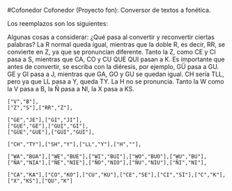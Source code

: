#Cofonedor
Cofonedor (Proyecto fon): Conversor de textos a fonética.

Los reemplazos son los siguientes:

Algunas cosas a considerar: ¿Qué pasa al convertir y reconvertir ciertas palabras? La R normal queda igual, mientras que la doble R, es decir, RR, se convierte en Z, ya que se pronuncian diferente. Tanto la Z, como CE y CI pasa a S, mientras que CA, CO y CU QUE QUI pasan a K. Es importante que antes de convertir, se escriba con la diéresis, por ejemplo, GÜ pasa a GU. GE y GI pasa a J, mientras que GA, GO y GU se quedan igual. CH sería TLL, pero ya que LL pasa a Y, queda TY. La H no se pronuncia. Tanto la W como la V pasa a B, la Ñ pasa a NI, la X pasa a KS.

	["V","B"],
	["Z","S"],["RR","Z"],
		
	["GE","JE"],["GI","JI"],
	["GUE","GE"],["GUI","GI"],
	["GÜE","GUE"],["GÜI","GUI"],
		
	["CH","TY"],["SH","Y"],["LL","Y"],["H",""],
		
	["WA","BUA"],["WE","BUE"],["WI","BUI"],["WO","BUO"],["WU","BU"],
	["ÑA","NIA"],["ÑE","NIE"],["ÑO","NIO"],["ÑU","NIU"],["ÑI","NI"],
		
	["CA","KA"],["CO","KO"],["CU","KU"],["CE","SE"],["CI","SI"],["C","K"],
	["X","KS"],["QU","K"]
